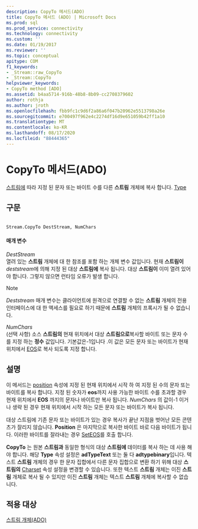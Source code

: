 ```yaml
---
description: CopyTo 메서드(ADO)
title: CopyTo 메서드 (ADO) | Microsoft Docs
ms.prod: sql
ms.prod_service: connectivity
ms.technology: connectivity
ms.custom: ''
ms.date: 01/19/2017
ms.reviewer: ''
ms.topic: conceptual
apitype: COM
f1_keywords:
- _Stream::raw_CopyTo
- _Stream::CopyTo
helpviewer_keywords:
- CopyTo method [ADO]
ms.assetid: b4aa5714-916b-48b8-8b09-cc2708379602
author: rothja
ms.author: jroth
ms.openlocfilehash: fbb9fc1c9d6f2a86a6f047b20962e5513798a26e
ms.sourcegitcommit: e700497f962e4c2274df16d9e651059b42ff1a10
ms.translationtype: MT
ms.contentlocale: ko-KR
ms.lasthandoff: 08/17/2020
ms.locfileid: "88444365"
---
```

# <a name="copyto-method-ado"></a>CopyTo 메서드(ADO)
[스트림에](../../../ado/reference/ado-api/stream-object-ado.md) 따라 지정 된 문자 또는 바이트 수를 다른 **스트림** 개체에 복사 합니다. [Type](../../../ado/reference/ado-api/type-property-ado-stream.md)  
  
## <a name="syntax"></a>구문  
  
```  
  
Stream.CopyTo DestStream, NumChars  
```  
  
#### <a name="parameters"></a>매개 변수  
 *DestStream*  
 열려 있는 **스트림** 개체에 대 한 참조를 포함 하는 개체 변수 값입니다. 현재 **스트림이** *deststream*에 의해 지정 된 대상 **스트림에** 복사 됩니다. 대상 **스트림이** 이미 열려 있어야 합니다. 그렇지 않으면 런타임 오류가 발생 합니다.  
  
> [!NOTE]
>  *Deststream* 매개 변수는 클라이언트에 원격으로 연결할 수 없는 **스트림** 개체의 전용 인터페이스에 대 한 액세스를 필요로 하기 때문에 **스트림** 개체의 프록시가 될 수 없습니다.  
  
 *NumChars*  
 (선택 사항) 소스 **스트림의** 현재 위치에서 대상 **스트림으로**복사할 바이트 또는 문자 수를 지정 하는 **정수** 값입니다. 기본값은-1입니다 .이 값은 모든 문자 또는 바이트가 현재 위치에서 [EOS](../../../ado/reference/ado-api/eos-property.md)로 복사 되도록 지정 합니다.  
  
## <a name="remarks"></a>설명  
 이 메서드는 [position](../../../ado/reference/ado-api/position-property-ado.md) 속성에 지정 된 현재 위치에서 시작 하 여 지정 된 수의 문자 또는 바이트를 복사 합니다. 지정 된 숫자가 **eos**까지 사용 가능한 바이트 수를 초과할 경우 현재 위치에서 **EOS** 까지의 문자나 바이트만 복사 됩니다. *NumChars* 의 값이-1 이거나 생략 된 경우 현재 위치에서 시작 하는 모든 문자 또는 바이트가 복사 됩니다.  
  
 대상 스트림에 기존 문자 또는 바이트가 있는 경우 복사가 끝난 지점을 벗어난 모든 콘텐츠가 잘리지 않습니다. **Position** 은 마지막으로 복사한 바이트 바로 다음 바이트가 됩니다. 이러한 바이트를 잘라내는 경우 [SetEOS](../../../ado/reference/ado-api/seteos-method.md)를 호출 합니다.  
  
 **CopyTo** 는 원본 **스트림과** 동일한 형식의 대상 **스트림에** 데이터를 복사 하는 데 사용 해야 합니다. 해당 **Type** 속성 설정은 **adTypeText** 또는 둘 다 **adtypebinary**입니다. 텍스트 **스트림** 개체의 경우 한 문자 집합에서 다른 문자 집합으로 변환 하기 위해 대상 **스트림의** [Charset](../../../ado/reference/ado-api/charset-property-ado.md) 속성 설정을 변경할 수 있습니다. 또한 텍스트 **스트림** 개체는 이진 **스트림** 개체로 복사 될 수 있지만 이진 **스트림** 개체는 텍스트 **스트림** 개체에 복사할 수 없습니다.  
  
## <a name="applies-to"></a>적용 대상  
 [스트림 개체(ADO)](../../../ado/reference/ado-api/stream-object-ado.md)
